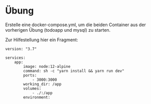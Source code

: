 # Übung

Erstelle eine docker-compose.yml, um die beiden Container aus der vorherigen Übung (todoapp und mysql) zu starten.

Zur Hilfestellung hier ein Fragment:
```
version: "3.7"

services:
    app:
        image: node:12-alpine
        command: sh -c "yarn install && yarn run dev"
        ports:
            - 3000:3000
        working_dir: /app
        volumes:
            - ./:/app
        environment:
```
